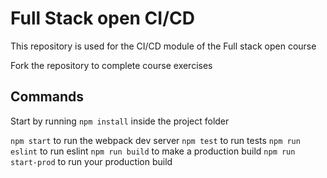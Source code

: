 # Full Stack open CI/CD

This repository is used for the CI/CD module of the Full stack open course

Fork the repository to complete course exercises

## Commands

Start by running `npm install` inside the project folder

`npm start` to run the webpack dev server 
`npm test` to run tests
`npm run eslint` to run eslint
`npm run build` to make a production build
`npm run start-prod` to run your production build
